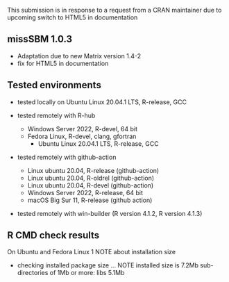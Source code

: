 
This submission is in response to a request from a CRAN maintainer due to upcoming switch to HTML5 in documentation

## missSBM 1.0.3

- Adaptation due to new Matrix version 1.4-2
- fix for HTML5 in documentation

## Tested environments

* tested locally on Ubuntu Linux 20.04.1 LTS, R-release, GCC

* tested remotely with R-hub 
  - Windows Server 2022, R-devel, 64 bit
  - Fedora Linux, R-devel, clang, gfortran
	- Ubuntu Linux 20.04.1 LTS, R-release, GCC

* tested remotely with github-action
  - Linux ubuntu 20.04, R-release (github-action)
  - Linux ubuntu 20.04, R-oldrel (github-action)
  - Linux ubuntu 20.04, R-devel (github-action)
  - Windows Server 2022, R-release, 64 bit
  - macOS Big Sur 11, R-release (github action)

- tested remotely with win-builder (R version 4.1.2, R version 4.1.3)

## R CMD check results

On Ubuntu and Fedora Linux 1 NOTE about installation size

* checking installed package size ... NOTE
  installed size is  7.2Mb
  sub-directories of 1Mb or more:
    libs   5.1Mb

